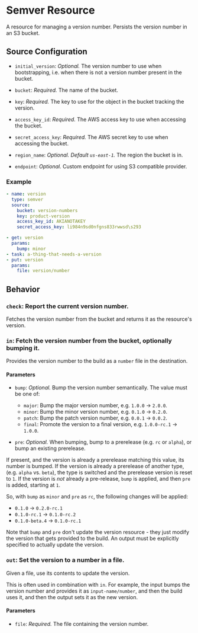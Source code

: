 # Semver Resource

A resource for managing a version number. Persists the version number in an
S3 bucket.


## Source Configuration

* `initial_version`: *Optional.* The version number to use when
bootstrapping, i.e. when there is not a version number present in the bucket.

* `bucket`: *Required.* The name of the bucket.

* `key`: *Required.* The key to use for the object in the bucket tracking
the version.

* `access_key_id`: *Required.* The AWS access key to use when accessing the
bucket.

* `secret_access_key`: *Required.* The AWS secret key to use when accessing
the bucket.

* `region_name`: *Optional. Default `us-east-1`.* The region the bucket is in.

* `endpoint`: *Optional.* Custom endpoint for using S3 compatible provider.


### Example

``` yaml
- name: version
  type: semver
  source:
    bucket: version-numbers
    key: product-version
    access_key_id: AKIANOTAKEY
    secret_access_key: li984n9sd0nfgns833rwwsd\s293
```

``` yaml
- get: version
  params:
    bump: minor
- task: a-thing-that-needs-a-version
- put: version
  params:
    file: version/number
```

## Behavior

### `check`: Report the current version number.

Fetches the version number from the bucket and returns it as the resource's
version.


### `in`: Fetch the version number from the bucket, optionally bumping it.

Provides the version number to the build as a `number` file in the destination.

#### Parameters

* `bump`: *Optional.* Bump the version number semantically. The value must
be one of:

  * `major`: Bump the major version number, e.g. `1.0.0` -> `2.0.0`.
  * `minor`: Bump the minor version number, e.g. `0.1.0` -> `0.2.0`.
  * `patch`: Bump the patch version number, e.g. `0.0.1` -> `0.0.2`.
  * `final`: Promote the version to a final version, e.g. `1.0.0-rc.1` -> `1.0.0`.


* `pre`: *Optional.* When bumping, bump to a prerelease (e.g. `rc` or
`alpha`), or bump an existing prerelease.

 If present, and the version is already a prerelease matching this value,
its number is bumped. If the version is already a prerelease of another
type, (e.g. `alpha` vs. `beta`), the type is switched and the prerelease
version is reset to `1`. If the version is *not* already a pre-release,
`bump` is applied, and then `pre` is added, starting at `1`.

So, with `bump` as `minor` and `pre` as `rc`, the following changes will be
applied:

* `0.1.0` -> `0.2.0-rc.1`
* `0.1.0-rc.1` -> `0.1.0-rc.2`
* `0.1.0-beta.4` -> `0.1.0-rc.1`

Note that `bump` and `pre` don't update the version resource - they just
modify the version that gets provided to the build. An output must be
explicitly specified to actually update the version.


### `out`: Set the version to a number in a file.

Given a file, use its contents to update the version.

This is often used in combination with `in`. For example, the input bumps
the version number and provides it as `input-name/number`, and then the
build uses it, and then the output sets it as the new version.

#### Parameters

* `file`: *Required.* The file containing the version number.
